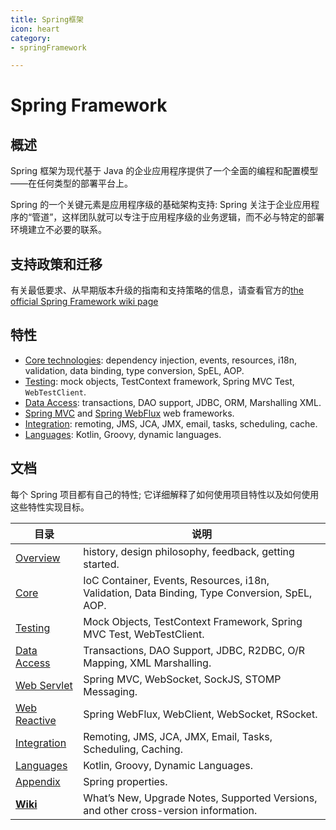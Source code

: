 ```yaml
---
title: Spring框架
icon: heart
category:
- springFramework

---
```


# Spring Framework

## 概述

Spring 框架为现代基于 Java 的企业应用程序提供了一个全面的编程和配置模型——在任何类型的部署平台上。

Spring 的一个关键元素是应用程序级的基础架构支持: Spring 关注于企业应用程序的“管道”，这样团队就可以专注于应用程序级的业务逻辑，而不必与特定的部署环境建立不必要的联系。

## 支持政策和迁移

有关最低要求、从早期版本升级的指南和支持策略的信息，请查看官方的[the official Spring Framework wiki page](https://github.com/spring-projects/spring-framework/wiki/Spring-Framework-Versions)

## 特性

+ [Core technologies](https://docs.spring.io/spring-framework/docs/current/spring-framework-reference/core.html): dependency injection, events, resources, i18n, validation, data binding, type conversion, SpEL, AOP.
+ [Testing](https://docs.spring.io/spring-framework/docs/current/spring-framework-reference/testing.html): mock objects, TestContext framework, Spring MVC Test, `WebTestClient`.
+ [Data Access](https://docs.spring.io/spring-framework/docs/current/spring-framework-reference/data-access.html): transactions, DAO support, JDBC, ORM, Marshalling XML.
+ [Spring MVC](https://docs.spring.io/spring/docs/current/spring-framework-reference/web.html) and [Spring WebFlux](https://docs.spring.io/spring/docs/current/spring-framework-reference/web-reactive.html) web frameworks.
+ [Integration](https://docs.spring.io/spring-framework/docs/current/spring-framework-reference/integration.html): remoting, JMS, JCA, JMX, email, tasks, scheduling, cache.
+ [Languages](https://docs.spring.io/spring-framework/docs/current/spring-framework-reference/languages.html): Kotlin, Groovy, dynamic languages.

## 文档

每个 Spring 项目都有自己的特性; 它详细解释了如何使用项目特性以及如何使用这些特性实现目标。


| 目录                                                         | 说明                                                         |
| ------------------------------------------------------------ | ------------------------------------------------------------ |
| [Overview](https://docs.spring.io/spring-framework/docs/5.3.24/reference/html/overview.html#overview) | history, design philosophy, feedback, getting started.       |
| [Core](https://docs.spring.io/spring-framework/docs/5.3.24/reference/html/core.html#spring-core) | IoC Container, Events, Resources, i18n, Validation, Data Binding, Type Conversion, SpEL, AOP. |
| [Testing](https://docs.spring.io/spring-framework/docs/5.3.24/reference/html/testing.html#testing) | Mock Objects, TestContext Framework, Spring MVC Test, WebTestClient. |
| [Data Access](https://docs.spring.io/spring-framework/docs/5.3.24/reference/html/data-access.html#spring-data-tier) | Transactions, DAO Support, JDBC, R2DBC, O/R Mapping, XML Marshalling. |
| [Web Servlet](https://docs.spring.io/spring-framework/docs/5.3.24/reference/html/web.html#spring-web) | Spring MVC, WebSocket, SockJS, STOMP Messaging.              |
| [Web Reactive](https://docs.spring.io/spring-framework/docs/5.3.24/reference/html/web-reactive.html#spring-webflux) | Spring WebFlux, WebClient, WebSocket, RSocket.               |
| [Integration](https://docs.spring.io/spring-framework/docs/5.3.24/reference/html/integration.html#spring-integration) | Remoting, JMS, JCA, JMX, Email, Tasks, Scheduling, Caching.  |
| [Languages](https://docs.spring.io/spring-framework/docs/5.3.24/reference/html/languages.html#languages) | Kotlin, Groovy, Dynamic Languages.                           |
| [Appendix](https://docs.spring.io/spring-framework/docs/5.3.24/reference/html/appendix.html#appendix) | Spring properties.                                           |
| [**Wiki**](https://github.com/spring-projects/spring-framework/wiki) | What’s New, Upgrade Notes, Supported Versions, and other cross-version information. |
